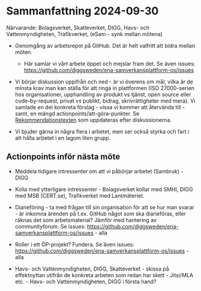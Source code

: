 # Sammanfattning 2024-09-30

Närvarande: Bolagsverket, Skatteverket, DIGG, Havs- och Vattenmyndigheten, Trafikverket, (eSam - synk mellan mötena)

* Genomgång av arbetsrepot på GitHub. Det är helt valfritt att bidra mellan möten.
  * Här samlar vi vårt arbete öppet och mejslar fram det. Se även issues: <https://github.com/diggsweden/ena-samverkansplattform-os/issues>

* Vi börjar diskussion uppifrån och ned - är vi överens om mål, vilka är de minsta krav man kan ställa för att ringa in plattformen (ISO 27000-serien hos organisationer, upphandling av produkt vs tjänst, open source eller code-by-request, privat vs publikt, bidrag, skrivrättigheter med mera).
Vi samlade en del konkreta förslag - vissa vi kommer att återvända till - samt, en mängd actionpoints/att-göra-punkter.
Se [Rekommendationstexten](../rekommendation.md) som uppdateras efter diskussionerna.

* Vi bjuder gärna in några flera i arbetet, men ser också styrka och fart i att hålla arbetet i en lagom liten grupp.

## Actionpoints inför nästa möte

* Meddela tidigare intressenter om att vi påbörjar arbetet (Sambruk) - DIGG

* Kolla med ytterligare intressenter - Bolagsverket kollar med SMHI, DIGG med MSB (CERT.se), Trafikverket med Lantmäteriet.

* Diarieföring - ta med frågan till sin organisation för att se hur man svarar - är inkomna ärenden på t.ex. GitHub något som ska diarieföras, eller räknas det som arbetsmaterial? Jämför med hantering av communityforum.
	Se issues: <https://github.com/diggsweden/ena-samverkansplattform-os/issues> - alla

* Roller i ett ÖP-projekt? Fundera. 
	Se även issues: <https://github.com/diggsweden/ena-samverkansplattform-os/issues> - alla

* Havs- och Vattenmyndigheten, DIGG, Skatteverket - skissa på effektnyttan utifrån de konkreta arbeten som redan har skett - Jitsi/MLA etc. - Havs- och Vattenmyndigheten, DIGG i första hand?
